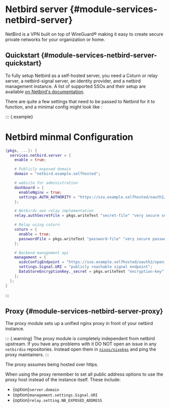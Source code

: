 # Netbird server {#module-services-netbird-server}

NetBird is a VPN built on top of WireGuard® making it easy to create secure private networks for your organization or home.

## Quickstart {#module-services-netbird-server-quickstart}

To fully setup Netbird as a self-hosted server, you need a Coturn or relay server, a netbird-signal server, an identity provider, and
a netbird management instance.
A list of supported SSOs and their setup are available [on Netbird's documentation](https://docs.netbird.io/selfhosted/selfhosted-guide#step-3-configure-identity-provider-idp).

There are quite a few settings that need to be passed to Netbird for it to function, and a minimal config might look like :

::: {.example}

# Netbird minmal Configuration

```nix
{pkgs, ...}: {
  services.netbird.server = {
    enable = true;

    # Publicly exposed domain
    domain = "netbird.example.selfhosted";

    # website for administration
    dashboard = {
      enableNginx = true;
      settings.AUTH_AUTHORITY = "https://sso.example.selfhosted/oauth2/openid/netbird";
    };

    # Netbirds own relay implementation
    relay.authSecretFile = pkgs.writeText "secret-file" "very secure secret";

    # Relay using coturn
    coturn = {
      enable = true;
      passwordFile = pkgs.writeText "password-file" "very secure password";
    };

    # Backend management api
    management = {
      oidcConfigEndpoint = "https://sso.example.selfhosted/oauth2/openid/netbird/.well-known/openid-configuration";
      settings.Signal.URI = "publicly reachable signal endpoint";
      DataStoreEncryptionKey._secret = pkgs.writeText "encryption-key" "another very secure secret";
    };
  };
}
```
:::

## Proxy {#module-services-netbird-server-proxy}

The proxy module sets up a unified nginx proxy in front of your netbird instance.

::: {.warning}
The proxy module is completely independent from netbird upstream.
If you have any problems with it DO NOT open an issue in any `netbirdio` repositories. Instead open them in [`nixos/nixpkgs`](https://github.com/nixos/nixpkgs/issues) and ping the proxy maintainers.
:::

The proxy assumes being hosted over https.

When using the proxy remember to set all public address options to use the proxy host instead of the instance itself. These include:

- {option}`server.domain`
- {option}`management.settings.Signal.URI`
- {option}`relay.setting.NB_EXPOSED_ADDRESS`
